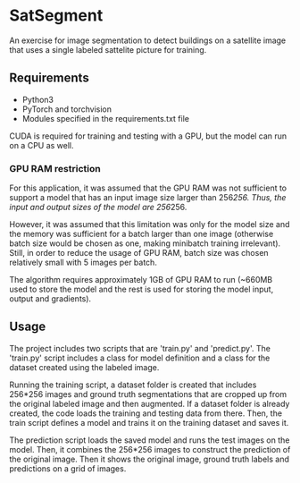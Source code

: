 # SatSegment

An exercise for image segmentation to detect buildings on a satellite image that uses a single labeled sattelite picture for training.

## Requirements

* Python3
* PyTorch and torchvision
* Modules specified in the requirements.txt file

CUDA is required for training and testing with a GPU, but the model can run on a CPU as well.

### GPU RAM restriction

For this application, it was assumed that the GPU RAM was not sufficient to support a model that has an input image size larger than 256*256. Thus, the input and output sizes of the model are 256*256.

However, it was assumed that this limitation was only for the model size and the memory was sufficient for a batch larger than one image (otherwise batch size would be chosen as one, making minibatch training irrelevant). Still, in order to reduce the usage of GPU RAM, batch size was chosen relatively small with 5 images per batch. 

The algorithm requires approximately 1GB of GPU RAM to run (~660MB used to store the model and the rest is used for storing the model input, output and gradients).

## Usage

The project includes two scripts that are 'train.py' and 'predict.py'. The 'train.py' script includes a class for model definition and a class for the dataset created using the labeled image. 

Running the training script, a dataset folder is created that includes 256*256 images and ground truth segmentations that are cropped up from the original labeled image and then augmented. If a dataset folder is already created, the code loads the training and testing data from there. Then, the train script defines a model and trains it on the training dataset and saves it. 

The prediction script loads the saved model and runs the test images on the model. Then, it combines the 256*256 images to construct the prediction of the original image. Then it shows the original image, ground truth labels and predictions on a grid of images.
